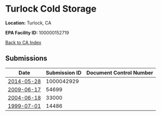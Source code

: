 # Turlock Cold Storage

**Location:** Turlock, CA

**EPA Facility ID:** 100000152719

[Back to CA Index](../../index.md)

## Submissions

| Date | Submission ID | Document Control Number |
|------|--------------|-------------------------|
| [2014-05-28](submissions/1000042929.md) | 1000042929 |  |
| [2009-06-17](submissions/54699.md) | 54699 |  |
| [2004-06-18](submissions/33000.md) | 33000 |  |
| [1999-07-01](submissions/14486.md) | 14486 |  |
